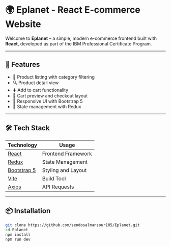 # 🌍 Eplanet - React E-commerce Website

Welcome to **Eplanet** – a simple, modern e-commerce frontend built with **React**, developed as part of the IBM Professional Certificate Program.

---

## 🚀 Features

- 🛒 Product listing with category filtering
- 🔍 Product detail view
- ➕ Add to cart functionality
- 🧾 Cart preview and checkout layout
- 🎨 Responsive UI with Bootstrap 5
- 🔄 State management with Redux

---

## 🛠️ Tech Stack

| Technology | Usage |
|------------|--------|
| [React](https://reactjs.org/) | Frontend Framework |
| [Redux](https://redux.js.org/) | State Management |
| [Bootstrap 5](https://getbootstrap.com/) | Styling and Layout |
| [Vite](https://vitejs.dev/) | Build Tool |
| [Axios](https://axios-http.com/) | API Requests |

---

## 📦 Installation

```bash
git clone https://github.com/sendosalmansour105/Eplanet.git
cd Eplanet
npm install
npm run dev
